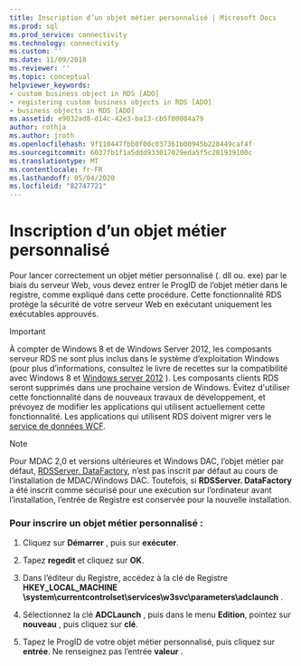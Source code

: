 ```yaml
---
title: Inscription d’un objet métier personnalisé | Microsoft Docs
ms.prod: sql
ms.prod_service: connectivity
ms.technology: connectivity
ms.custom: ''
ms.date: 11/09/2018
ms.reviewer: ''
ms.topic: conceptual
helpviewer_keywords:
- custom business object in RDS [ADO]
- registering custom business objects in RDS [ADO]
- business objects in RDS [ADO]
ms.assetid: e9032ad8-d14c-42e3-ba13-cb5f00084a79
author: rothja
ms.author: jroth
ms.openlocfilehash: 9f110447fbb0f00c037361b00945b228449caf4f
ms.sourcegitcommit: 6037fb1f1a5ddd933017029eda5f5c281939100c
ms.translationtype: MT
ms.contentlocale: fr-FR
ms.lasthandoff: 05/04/2020
ms.locfileid: "82747721"
---
```

# <a name="registering-a-custom-business-object"></a>Inscription d’un objet métier personnalisé
Pour lancer correctement un objet métier personnalisé (. dll ou. exe) par le biais du serveur Web, vous devez entrer le ProgID de l’objet métier dans le registre, comme expliqué dans cette procédure. Cette fonctionnalité RDS protège la sécurité de votre serveur Web en exécutant uniquement les exécutables approuvés.  
  
> [!IMPORTANT]
>  À compter de Windows 8 et de Windows Server 2012, les composants serveur RDS ne sont plus inclus dans le système d’exploitation Windows (pour plus d’informations, consultez le livre de recettes sur la compatibilité avec Windows 8 et [Windows server 2012](https://www.microsoft.com/download/details.aspx?id=27416) ). Les composants clients RDS seront supprimés dans une prochaine version de Windows. Évitez d'utiliser cette fonctionnalité dans de nouveaux travaux de développement, et prévoyez de modifier les applications qui utilisent actuellement cette fonctionnalité. Les applications qui utilisent RDS doivent migrer vers le [service de données WCF](https://go.microsoft.com/fwlink/?LinkId=199565).  
  
> [!NOTE]
>  Pour MDAC 2,0 et versions ultérieures et Windows DAC, l’objet métier par défaut, [RDSServer. DataFactory](../../../ado/reference/rds-api/datafactory-object-rdsserver.md), n’est pas inscrit par défaut au cours de l’installation de MDAC/Windows DAC. Toutefois, si **RDSServer. DataFactory** a été inscrit comme sécurisé pour une exécution sur l’ordinateur avant l’installation, l’entrée de Registre est conservée pour la nouvelle installation.  
  
### <a name="to-register-a-custom-business-object"></a>Pour inscrire un objet métier personnalisé :  
  
1.  Cliquez sur **Démarrer** , puis sur **exécuter**.  
  
2.  Tapez **regedit** et cliquez sur **OK**.  
  
3.  Dans l’éditeur du Registre, accédez à la clé de Registre **HKEY_LOCAL_MACHINE \system\currentcontrolset\services\w3svc\parameters\adclaunch** .  
  
4.  Sélectionnez la clé **ADCLaunch** , puis dans le menu **Edition**, pointez sur **nouveau** , puis cliquez sur **clé**.  
  
5.  Tapez le ProgID de votre objet métier personnalisé, puis cliquez sur **entrée**. Ne renseignez pas l’entrée **valeur** .


